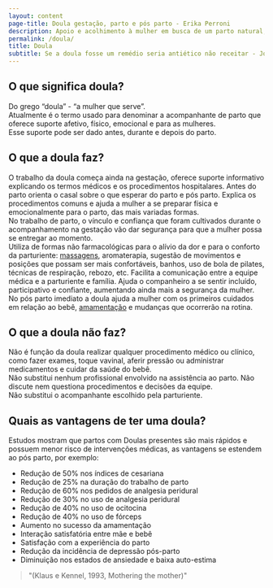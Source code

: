 ```yaml
---
layout: content
page-title: Doula gestação, parto e pós parto - Erika Perroni
description: Apoio e acolhimento à mulher em busca de um parto natural, humanizado ou normal. Acompanhamento da forma escolhida pela mulher.
permalink: /doula/
title: Doula
subtitle: Se a doula fosse um remédio seria antiético não receitar - John H. Kennell, MD
---
```

## O que significa doula?

Do grego “doula” - “a mulher que serve”.  
Atualmente é o termo usado para denominar a acompanhante de parto que oferece suporte afetivo, físico, emocional e para as mulheres.  
Esse suporte pode ser dado antes, durante e depois do parto.

## O que a doula faz?

O trabalho da doula começa ainda na gestação, oferece suporte informativo explicando os termos médicos e os procedimentos hospitalares. Antes do parto orienta o casal sobre o que esperar do parto e pós parto. Explica os procedimentos comuns e ajuda a mulher a se preparar física e emocionalmente para o parto, das mais variadas formas.  
No trabalho de parto, o vínculo e confiança que foram cultivados durante o acompanhamento na gestação vão dar segurança para que a mulher possa se entregar ao momento.  
Utiliza de formas não farmacológicas para o alívio da dor e para o conforto da parturiente: [massagens](/massagem-gestante/), aromaterapia, sugestão de movimentos e posições que possam ser mais confortáveis, banhos, uso de bola de pilates, técnicas de respiração, rebozo, etc. Facilita a comunicação entre a equipe médica e a parturiente e família. Ajuda o companheiro a se sentir incluído, participativo e confiante, aumentando ainda mais a segurança da mulher.  
No pós parto imediato a doula ajuda a mulher com os primeiros cuidados em relação ao bebê, [amamentação](/amamentacao-consultoria/) e mudanças que ocorrerão na rotina.

## O que a doula não faz?

Não é função da doula realizar qualquer procedimento médico ou clínico, como fazer exames, toque vavinal, aferir pressão ou administrar medicamentos e cuidar da saúde do bebê.  
Não substitui nenhum profissional envolvido na assistência ao parto. Não discute nem questiona procedimentos e decisões da equipe.  
Não substitui o acompanhante escolhido pela parturiente.  

## Quais as vantagens de ter uma doula?

Estudos mostram que partos com Doulas presentes são mais rápidos e possuem menor risco de intervenções médicas, as vantagens se estendem ao pós parto, por exemplo:

- Redução de 50% nos índices de cesariana
- Redução de 25% na duração do trabalho de parto
- Redução de 60% nos pedidos de analgesia peridural
- Redução de 30% no uso de analgesia peridural
- Redução de 40% no uso de ocitocina
- Redução de 40% no uso de fórceps
- Aumento no sucesso da amamentação
- Interação satisfatória entre mãe e bebê
- Satisfação com a experiência do parto
- Redução da incidência de depressão pós-parto
- Diminuição nos estados de ansiedade e baixa auto-estima

> "(Klaus e Kennel, 1993, Mothering the mother)"
